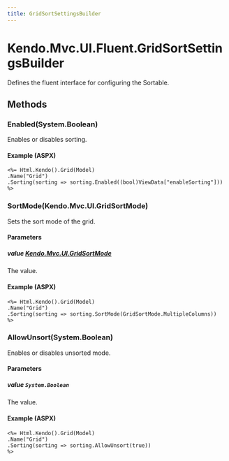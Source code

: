 ```yaml
---
title: GridSortSettingsBuilder
---
```


# Kendo.Mvc.UI.Fluent.GridSortSettingsBuilder
Defines the fluent interface for configuring the Sortable.




## Methods


### Enabled(System.Boolean)
Enables or disables sorting.




#### Example (ASPX)
    <%= Html.Kendo().Grid(Model)
    .Name("Grid")
    .Sorting(sorting => sorting.Enabled((bool)ViewData["enableSorting"]))
    %>


### SortMode(Kendo.Mvc.UI.GridSortMode)
Sets the sort mode of the grid.


#### Parameters

##### value [Kendo.Mvc.UI.GridSortMode](/api/aspnet-mvc/Kendo.Mvc.UI/GridSortMode)
The value.




#### Example (ASPX)
    <%= Html.Kendo().Grid(Model)
    .Name("Grid")
    .Sorting(sorting => sorting.SortMode(GridSortMode.MultipleColumns))
    %>


### AllowUnsort(System.Boolean)
Enables or disables unsorted mode.


#### Parameters

##### value `System.Boolean`
The value.




#### Example (ASPX)
    <%= Html.Kendo().Grid(Model)
    .Name("Grid")
    .Sorting(sorting => sorting.AllowUnsort(true))
    %>



